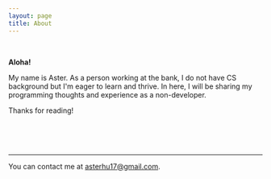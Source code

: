 ```yaml
---
layout: page
title: About
---
```


<br/>

**Aloha!**

My name is Aster. As a person working at the bank, I do not have CS background but I'm eager to learn and thrive.
In here, I will be sharing my programming thoughts and experience as a non-developer.

Thanks for reading!

<br><br><br>
<hr>

You can contact me at [asterhu17@gmail.com](mailto:asterhu17@gmail.com).
